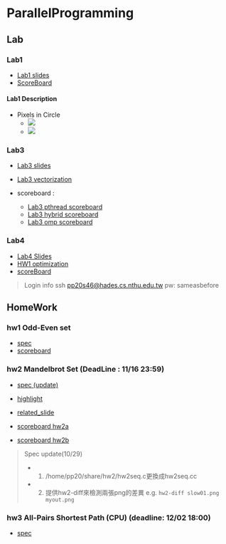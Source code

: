 # ParallelProgramming
## Lab
### Lab1
- [Lab1 slides](https://docs.google.com/presentation/d/18LSEGQCZBRc45s2j3EAmdmY2c6Q5g66SqJKu7Ng_DGo/edit#slide=id.g94f1b9ac30_0_11)
- [ScoreBoard](https://apollo.cs.nthu.edu.tw/pp20/scoreboard/lab1/)
#### Lab1 Description
- Pixels in Circle
  - ![](https://i.imgur.com/iof9TUb.png)
  - ![](https://i.imgur.com/S7YFQOb.png)
### Lab3
- [Lab3 slides](https://docs.google.com/presentation/d/1k348TeCpvJP8LL4SPsYDVpaCHRcJ-X8A/edit#slide=id.p1)
- [Lab3 vectorization](https://docs.google.com/presentation/d/14KfbosylToRh4TWGTjxjdJJdxYGeuOhB/edit#slide=id.p14)
- scoreboard :

  - [Lab3 pthread scoreboard](https://apollo.cs.nthu.edu.tw/pp20/scoreboard/lab3_pthread/)
  - [Lab3 hybrid scoreboard](https://apollo.cs.nthu.edu.tw/pp20/scoreboard/lab3_hybrid/)
  - [Lab3 omp scoreboard](https://apollo.cs.nthu.edu.tw/pp20/scoreboard/lab3_omp/)

### Lab4
- [Lab4 Slides](https://docs.google.com/presentation/d/1CQ44U-n4y1DFSF3NgNsQTXzbcZAhHh5Ed54slMs-HWg/edit?usp=sharing)
- [HW1 optimization](https://docs.google.com/presentation/d/1_ixM_6RqQiFggF0PA5TNWPkUIONm4x9-eIW4cs_cJSc/edit?usp=sharing)
- [scoreBoard](https://apollo.cs.nthu.edu.tw/pp20/scoreboard/lab4/)

> Login info
> ssh pp20s46@hades.cs.nthu.edu.tw 
> pw: sameasbefore



## HomeWork
### hw1 Odd-Even set
- [spec](https://docs.google.com/document/d/1DwfAI_8m9obhJLDkiBwKLvBE7xIDX98bppFFWsFzo38/edit?usp=sharing)
- [scoreboard](https://apollo.cs.nthu.edu.tw/pp20/scoreboard/hw1/)

### hw2 Mandelbrot Set (**DeadLine : 11/16 23:59**)
- [spec (update) ](https://docs.google.com/document/d/1fJasbjKBzn0p9a-oITdf3GCBukCHvToklc1eX15Bd94/edit)
- [highlight](https://drive.google.com/file/d/16twG7Go5iiveisek8aSxjWvK7uJuwmWo/view?usp=sharing)
- [related_slide](https://drive.google.com/file/d/1Y3XX2O6ba4QqpezQdD4tcOU9zgOYq1_q/view?usp=sharing)

- [scoreboard hw2a](https://apollo.cs.nthu.edu.tw/pp20/scoreboard/hw2a/)
- [scoreboard hw2b](https://apollo.cs.nthu.edu.tw/pp20/scoreboard/hw2b/)
> Spec update(10/29)
> - 1. /home/pp20/share/hw2/hw2seq.c更換成hw2seq.cc
> - 2. 提供hw2-diff來檢測兩張png的差異 e.g. `hw2-diff slow01.png myout.png`

### hw3 All-Pairs Shortest Path (CPU) (**deadline: 12/02 18:00**)
- [spec](https://apollo.cs.nthu.edu.tw/pp20/hw3/)
